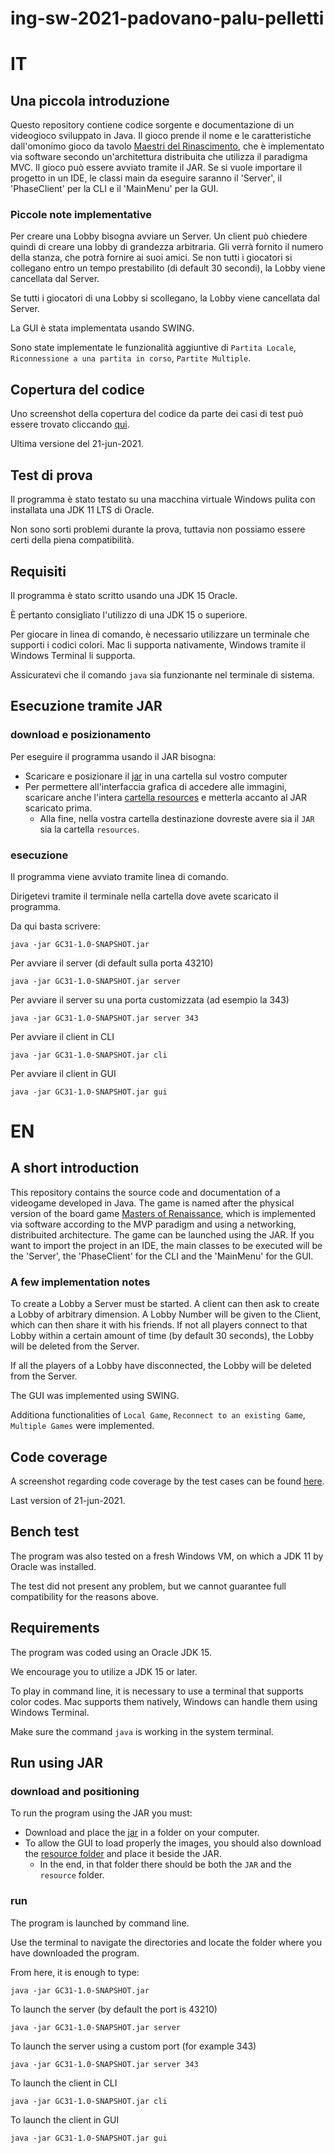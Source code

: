 # ing-sw-2021-padovano-palu-pelletti

# IT

## Una piccola introduzione

Questo repository contiene codice sorgente e documentazione di un videogioco sviluppato in Java. Il gioco prende il nome e le caratteristiche dall'omonimo gioco da tavolo [Maestri del Rinascimento](http://www.craniocreations.it/prodotto/masters-of-renaissance/), che è implementato via software secondo un'architettura distribuita che utilizza il paradigma MVC. Il gioco può essere avviato tramite il JAR. Se si vuole importare il progetto in un IDE, le classi main da eseguire saranno il 'Server', il 'PhaseClient' per la CLI e il 'MainMenu' per la GUI.

### Piccole note implementative

Per creare una Lobby bisogna avviare un Server. Un client può chiedere quindi di creare una lobby di grandezza arbitraria. Gli verrà fornito il numero della stanza, che potrà fornire ai suoi amici. Se non tutti i giocatori si collegano entro un tempo prestabilito (di default 30 secondi), la Lobby viene cancellata dal Server. 

Se tutti i giocatori di una Lobby si scollegano, la Lobby viene cancellata dal Server.

La GUI è stata implementata usando SWING.

Sono state implementate le funzionalità aggiuntive di `Partita Locale`, `Riconnessione a una partita in corso`, `Partite Multiple`.

## Copertura del codice

Uno screenshot della copertura del codice da parte dei casi di test può essere trovato cliccando [qui](https://github.com/StefanoPelletti/ing-sw-2021-padovano-palu-pelletti/blob/main/deliverables/ScreenshotTestCases.jpg).

Ultima versione del 21-jun-2021.

## Test di prova

Il programma è stato testato su una macchina virtuale Windows pulita con installata una JDK 11 LTS di Oracle.

Non sono sorti problemi durante la prova, tuttavia non possiamo essere certi della piena compatibilità.

## Requisiti

Il programma è stato scritto usando una JDK 15 Oracle. 

È pertanto consigliato l'utilizzo di una JDK 15 o superiore.

Per giocare in linea di comando, è necessario utilizzare un terminale che supporti i codici colori. Mac li supporta nativamente, Windows tramite il Windows Terminal li supporta.

Assicuratevi che il comando `java` sia funzionante nel terminale di sistema.

## Esecuzione tramite JAR

### download e posizionamento

Per eseguire il programma usando il JAR bisogna:

- Scaricare e posizionare il [jar](https://github.com/StefanoPelletti/ing-sw-2021-padovano-palu-pelletti/blob/main/deliverables/GC31-1.0-SNAPSHOT.jar) in una cartella sul vostro computer
- Per permettere all'interfaccia grafica di accedere alle immagini, scaricare anche l'intera [cartella resources](https://github.com/StefanoPelletti/ing-sw-2021-padovano-palu-pelletti/tree/main/resources) e metterla accanto al JAR scaricato prima.
   - Alla fine, nella vostra cartella destinazione dovreste avere sia il `JAR` sia la cartella `resources`.
    
### esecuzione

Il programma viene avviato tramite linea di comando.

Dirigetevi tramite il terminale nella cartella dove avete scaricato il programma.

Da qui basta scrivere: 

```
java -jar GC31-1.0-SNAPSHOT.jar 
```

Per avviare il server (di default sulla porta 43210)

```
java -jar GC31-1.0-SNAPSHOT.jar server
```

Per avviare il server su una porta customizzata (ad esempio la 343)

```
java -jar GC31-1.0-SNAPSHOT.jar server 343
```

Per avviare il client in CLI

```
java -jar GC31-1.0-SNAPSHOT.jar cli 
```

Per avviare il client in GUI

```
java -jar GC31-1.0-SNAPSHOT.jar gui
```

# EN

## A short introduction

This repository contains the source code and documentation of a videogame developed in Java. The game is named after the physical version of the board game [Masters of Renaissance](https://craniointernational.com/products/masters-of-renaissance/), which is implemented via software according to the MVP paradigm and using a networking, distribuited architecture. The game can be launched using the JAR. If you want to import the project in an IDE, the main classes to be executed will be the 'Server', the 'PhaseClient' for the CLI and the 'MainMenu' for the GUI.

### A few implementation notes

To create a Lobby a Server must be started. A client can then ask to create a Lobby of arbitrary dimension. A Lobby Number will be given to the Client, which can then share it with his friends. If not all players connect to that Lobby within a certain amount of time (by default 30 seconds), the Lobby will be deleted from the Server.

If all the players of a Lobby have disconnected, the Lobby will be deleted from the Server.

The GUI was implemented using SWING.

Additiona functionalities of `Local Game`, `Reconnect to an existing Game`, `Multiple Games` were implemented.

## Code coverage

A screenshot regarding code coverage by the test cases can be found [here](https://github.com/StefanoPelletti/ing-sw-2021-padovano-palu-pelletti/blob/main/deliverables/ScreenshotTestCases.jpg).

Last version of 21-jun-2021.

## Bench test 

The program was also tested on a fresh Windows VM, on which a JDK 11 by Oracle was installed.

The test did not present any problem, but we cannot guarantee full compatibility for the reasons above.

## Requirements

The program was coded using an Oracle JDK 15.

We encourage you to utilize a JDK 15 or later.

To play in command line, it is necessary to use a terminal that supports color codes. Mac supports them natively, Windows can handle them using Windows Terminal.

Make sure the command `java` is working in the system terminal.

## Run using JAR

### download and positioning

To run the program using the JAR you must:

- Download and place the [jar](https://github.com/StefanoPelletti/ing-sw-2021-padovano-palu-pelletti/blob/main/deliverables/GC31-1.0-SNAPSHOT.jar) in a folder on your computer.
- To allow the GUI to load properly the images, you should also download the [resource folder](https://github.com/StefanoPelletti/ing-sw-2021-padovano-palu-pelletti/tree/main/resources) and place it beside the JAR.
  - In the end, in that folder there should be both the `JAR` and the `resource` folder.

### run

The program is launched by command line.

Use the terminal to navigate the directories and locate the folder where you have downloaded the program.

From here, it is enough to type:

```
java -jar GC31-1.0-SNAPSHOT.jar 
```

To launch the server (by default the port is 43210)

```
java -jar GC31-1.0-SNAPSHOT.jar server
```

To launch the server using a custom port (for example 343)

```
java -jar GC31-1.0-SNAPSHOT.jar server 343
```

To launch the client in CLI

```
java -jar GC31-1.0-SNAPSHOT.jar cli 
```

To launch the client in GUI

```
java -jar GC31-1.0-SNAPSHOT.jar gui
```
